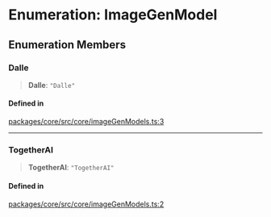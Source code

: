 # Enumeration: ImageGenModel

## Enumeration Members

### Dalle

> **Dalle**: `"Dalle"`

#### Defined in

[packages/core/src/core/imageGenModels.ts:3](https://github.com/ai16z/eliza/blob/main/packages/core/src/core/imageGenModels.ts#L3)

***

### TogetherAI

> **TogetherAI**: `"TogetherAI"`

#### Defined in

[packages/core/src/core/imageGenModels.ts:2](https://github.com/ai16z/eliza/blob/main/packages/core/src/core/imageGenModels.ts#L2)

